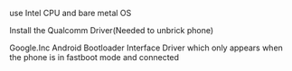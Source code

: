 use Intel CPU and bare metal OS

Install the Qualcomm Driver(Needed to unbrick phone)

Google.Inc Android Bootloader Interface Driver which only appears when the phone is in fastboot mode and connected












